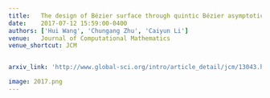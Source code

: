 ```yaml
---
title:   The design of Bézier surface through quintic Bézier asymptotic quadrilateral
date:    2017-07-12 15:59:00-0400
authors: ['Hui Wang', 'Chungang Zhu', 'Caiyun Li']
venue:   Journal of Computational Mathematics
venue_shortcut: JCM


arxiv_link: 'http://www.global-sci.org/intro/article_detail/jcm/13043.html'

image: 2017.png
---
```


<!-- pdf_link: 'https://wwmore.github.io/hwang/assets/pub/2018jcm.pdf' -->
